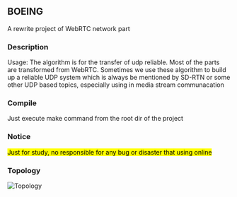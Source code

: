 ## BOEING

<p>A rewrite project of WebRTC network part </p>

### Description

<p>Usage: The algorithm is for the transfer of udp reliable. Most of the parts are transformed from WebRTC.  Sometimes we use these algorithm to build up a reliable UDP system which is always be mentioned by SD-RTN or some other UDP based topics, especially using in media stream communacation </p>

### Compile

<p>Just execute make command from the root dir of the project</p>

### Notice

<p><mark>Just for study, no responsible for any bug or disaster that using online</mark></p>

### Topology
![Topology](https://raw.githubusercontent.com/ygliang2009/boeing/master/image/1.jpg)
